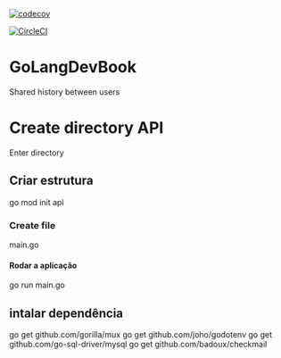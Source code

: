[![codecov](https://codecov.io/gh/Josimar/GoLangDevBook/branch/main/graph/badge.svg?token=O10HKLLA5N)](https://codecov.io/gh/Josimar/GoLangDevBook)

[![CircleCI](https://circleci.com/gh/Josimar/GoLangDevBook/tree/main.svg?style=svg)](https://circleci.com/gh/Josimar/GoLangDevBook/tree/main)

# GoLangDevBook
Shared history between users

# Create directory API
Enter directory

## Criar estrutura 
go mod init api

###  Create file
main.go

#### Rodar a aplicação
go run main.go

## intalar dependência
go get github.com/gorilla/mux
go get github.com/joho/godotenv
go get github.com/go-sql-driver/mysql
go get github.com/badoux/checkmail


